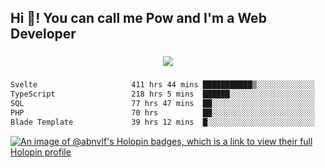 <h2 align="left">Hi 👋! You can call me Pow and I'm a Web Developer</h2>

###

<div align="center">
  <img src="https://profile-counter.glitch.me/abnvlf/count.svg?"  />
</div>

###

<!--START_SECTION:waka-->

```txt
Svelte                     411 hrs 44 mins ███████████▒░░░░░░░░░░░░░   45.83 %
TypeScript                 218 hrs 5 mins  ██████░░░░░░░░░░░░░░░░░░░   24.28 %
SQL                        77 hrs 47 mins  ██░░░░░░░░░░░░░░░░░░░░░░░   08.66 %
PHP                        70 hrs          ██░░░░░░░░░░░░░░░░░░░░░░░   07.79 %
Blade Template             39 hrs 12 mins  █░░░░░░░░░░░░░░░░░░░░░░░░   04.36 %
```

<!--END_SECTION:waka-->
<!-- <img src="https://raw.githubusercontent.com/abnvlf/abnvlf/output/snake.svg" alt="Snake animation" /> -->

<!-- <a href="https://open.spotify.com/user/31py3qwahsl76foqwc5f55butple">
  <img src="https://spotify-recently-played-readme.vercel.app/api?user=31py3qwahsl76foqwc5f55butple&count=5&unique=false" alt="Spotify recently played"  />
</a> -->

[![An image of @abnvlf's Holopin badges, which is a link to view their full Holopin profile](https://holopin.me/abnvlf)](https://holopin.io/@abnvlf)

###
